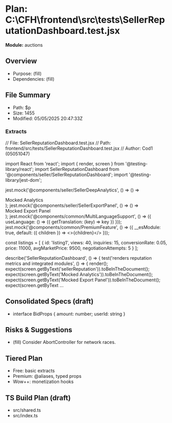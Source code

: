 # Plan: C:\CFH\frontend\src\tests\SellerReputationDashboard.test.jsx
**Module:** auctions

## Overview
- Purpose: (fill)
- Dependencies: (fill)

## File Summary
- Path: $p
- Size: 1455
- Modified: 05/05/2025 20:47:33Z

### Extracts
// File: SellerReputationDashboard.test.jsx
// Path: frontend/src/tests/SellerReputationDashboard.test.jsx
// Author: Cod1 (05051047)

import React from 'react';
import { render, screen } from '@testing-library/react';
import SellerReputationDashboard from '@components/seller/SellerReputationDashboard';
import '@testing-library/jest-dom';

jest.mock('@components/seller/SellerDeepAnalytics', () => () => <div>Mocked Analytics</div>);
jest.mock('@components/seller/SellerExportPanel', () => () => <div>Mocked Export Panel</div>);
jest.mock('@components/common/MultiLanguageSupport', () => ({
  useLanguage: () => ({ getTranslation: (key) => key })
}));
jest.mock('@components/common/PremiumFeature', () => ({
  __esModule: true,
  default: ({ children }) => <>{children}</>
}));

const listings = [
  { id: 'listing1', views: 40, inquiries: 15, conversionRate: 0.05, price: 11000, avgMarketPrice: 9500, negotiationAttempts: 5 }
];

describe('SellerReputationDashboard', () => {
  test('renders reputation metrics and integrated modules', () => {
    render(<SellerReputationDashboard sellerId="seller123" listings={listings} />);
    expect(screen.getByText('sellerReputation')).toBeInTheDocument();
    expect(screen.getByText('Mocked Analytics')).toBeInTheDocument();
    expect(screen.getByText('Mocked Export Panel')).toBeInTheDocument();
    expect(screen.getByText
...


## Consolidated Specs (draft)
- interface BidProps { amount: number; userId: string }

## Risks & Suggestions
- (fill) Consider AbortController for network races.

## Tiered Plan
- Free: basic extracts
- Premium: @aliases, typed props
- Wow++: monetization hooks

## TS Build Plan (draft)
- src/shared.ts
- src/index.ts
